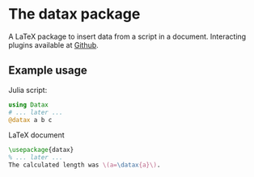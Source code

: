 # The datax package
A LaTeX package to insert data from a script in a document. Interacting plugins available at [Github](https://github.com/Datax-package).

## Example usage
Julia script:
```julia
using Datax
# ... later ...
@datax a b c
```

LaTeX document
```tex
\usepackage{datax}
% ... later ...
The calculated length was \(a=\datax{a}\).
```

